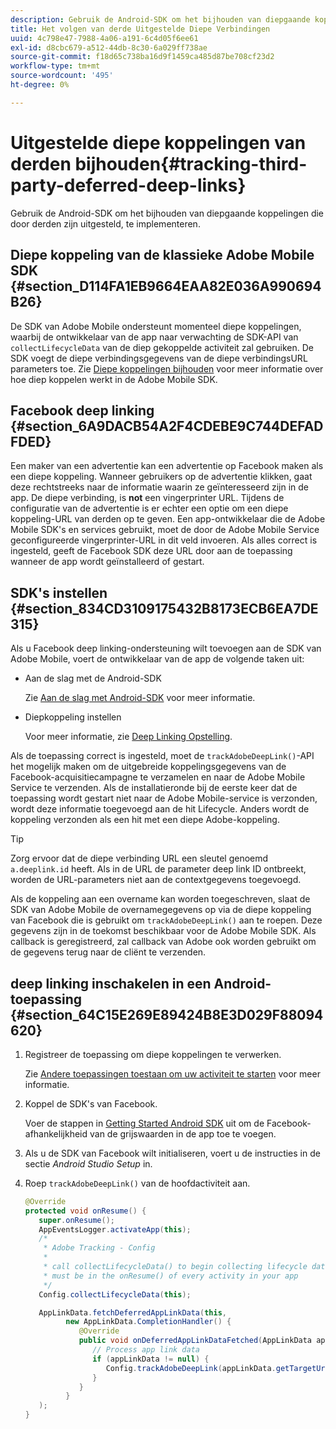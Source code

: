 ```yaml
---
description: Gebruik de Android-SDK om het bijhouden van diepgaande koppelingen die door derden zijn uitgesteld, te implementeren.
title: Het volgen van derde Uitgestelde Diepe Verbindingen
uuid: 4c798e47-7988-4a06-a191-6c4d05f6ee61
exl-id: d8cbc679-a512-44db-8c30-6a029ff738ae
source-git-commit: f18d65c738ba16d9f1459ca485d87be708cf23d2
workflow-type: tm+mt
source-wordcount: '495'
ht-degree: 0%

---
```


# Uitgestelde diepe koppelingen van derden bijhouden{#tracking-third-party-deferred-deep-links}

Gebruik de Android-SDK om het bijhouden van diepgaande koppelingen die door derden zijn uitgesteld, te implementeren.

## Diepe koppeling van de klassieke Adobe Mobile SDK {#section_D114FA1EB9664EAA82E036A990694B26}

De SDK van Adobe Mobile ondersteunt momenteel diepe koppelingen, waarbij de ontwikkelaar van de app naar verwachting de SDK-API van `collectLifecycleData` van de diep gekoppelde activiteit zal gebruiken. De SDK voegt de diepe verbindingsgegevens van de diepe verbindingsURL parameters toe. Zie [Diepe koppelingen bijhouden](/help/android/acquisition-main/tracking-deep-links/tracking-deep-links.md) voor meer informatie over hoe diep koppelen werkt in de Adobe Mobile SDK.

## Facebook deep linking {#section_6A9DACB54A2F4CDEBE9C744DEFADFDED}

Een maker van een advertentie kan een advertentie op Facebook maken als een diepe koppeling. Wanneer gebruikers op de advertentie klikken, gaat deze rechtstreeks naar de informatie waarin ze geïnteresseerd zijn in de app. De diepe verbinding, is **not** een vingerprinter URL. Tijdens de configuratie van de advertentie is er echter een optie om een diepe koppeling-URL van derden op te geven. Een app-ontwikkelaar die de Adobe Mobile SDK&#39;s en services gebruikt, moet de door de Adobe Mobile Service geconfigureerde vingerprinter-URL in dit veld invoeren. Als alles correct is ingesteld, geeft de Facebook SDK deze URL door aan de toepassing wanneer de app wordt geïnstalleerd of gestart.

## SDK&#39;s instellen {#section_834CD3109175432B8173ECB6EA7DE315}

Als u Facebook deep linking-ondersteuning wilt toevoegen aan de SDK van Adobe Mobile, voert de ontwikkelaar van de app de volgende taken uit:

* Aan de slag met de Android-SDK

   Zie [Aan de slag met Android-SDK](https://developers.facebook.com/docs/android/getting-started) voor meer informatie.

* Diepkoppeling instellen

   Voor meer informatie, zie [Deep Linking Opstelling](https://developers.facebook.com/docs/app-ads/deep-linking#os).

Als de toepassing correct is ingesteld, moet de `trackAdobeDeepLink()`-API het mogelijk maken om de uitgebreide koppelingsgegevens van de Facebook-acquisitiecampagne te verzamelen en naar de Adobe Mobile Service te verzenden. Als de installatieronde bij de eerste keer dat de toepassing wordt gestart niet naar de Adobe Mobile-service is verzonden, wordt deze informatie toegevoegd aan de hit Lifecycle. Anders wordt de koppeling verzonden als een hit met een diepe Adobe-koppeling.

>[!TIP]
>
>Zorg ervoor dat de diepe verbinding URL een sleutel genoemd `a.deeplink.id` heeft. Als in de URL de parameter deep link ID ontbreekt, worden de URL-parameters niet aan de contextgegevens toegevoegd.

Als de koppeling aan een overname kan worden toegeschreven, slaat de SDK van Adobe Mobile de overnamegegevens op via de diepe koppeling van Facebook die is gebruikt om `trackAdobeDeepLink()` aan te roepen. Deze gegevens zijn in de toekomst beschikbaar voor de Adobe Mobile SDK. Als callback is geregistreerd, zal callback van Adobe ook worden gebruikt om de gegevens terug naar de cliënt te verzenden.

## deep linking inschakelen in een Android-toepassing {#section_64C15E269E89424B8E3D029F88094620}

1. Registreer de toepassing om diepe koppelingen te verwerken.

   Zie [Andere toepassingen toestaan om uw activiteit te starten](https://developer.android.com/training/basics/intents/filters.html) voor meer informatie.

1. Koppel de SDK&#39;s van Facebook.

   Voer de stappen in [Getting Started Android SDK](https://developers.facebook.com/docs/android/getting-started) uit om de Facebook-afhankelijkheid van de grijswaarden in de app toe te voegen.

1. Als u de SDK van Facebook wilt initialiseren, voert u de instructies in de sectie *Android Studio Setup* in.
1. Roep `trackAdobeDeepLink()` van de hoofdactiviteit aan.

   ```java
   @Override 
   protected void onResume() { 
      super.onResume(); 
      AppEventsLogger.activateApp(this); 
      /* 
       * Adobe Tracking - Config 
       * 
       * call collectLifecycleData() to begin collecting lifecycle data 
       * must be in the onResume() of every activity in your app 
       */ 
      Config.collectLifecycleData(this);
   
      AppLinkData.fetchDeferredAppLinkData(this, 
            new AppLinkData.CompletionHandler() { 
               @Override 
               public void onDeferredAppLinkDataFetched(AppLinkData appLinkData) { 
                  // Process app link data 
                  if (appLinkData != null) { 
                     Config.trackAdobeDeepLink(appLinkData.getTargetUri()); 
                  } 
               } 
            } 
      ); 
   }
   ```

